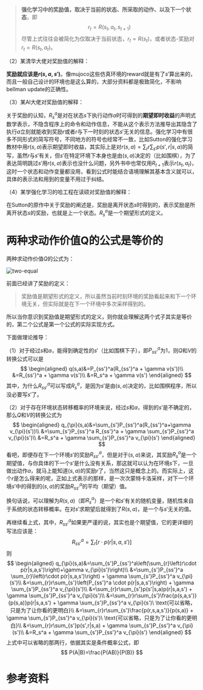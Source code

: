 

> **强化学习中的奖励值，取决于当前的状态、所采取的动作、以及下一个状态**，即
> $$
> r_t=R(s_t, a_t, s_{t+1})
> $$
> 尽管上式往往会被简化为仅取决于当前状态，$r_t=R(s_t)$，或者状态-奖励对$r_t=R(s_t,a_t)$。

（2）某清华大佬对奖励值的解释：

**奖励就应该是$r(s,a,s')$**。像mujoco这些仿真环境的reward就是有了$s'$算出来的，而且一般自己设计的环境也是这么算的，大部分资料都是极致简化，不影响bellman update的正确性。

（3）某AI大佬对奖励值的解释：

关于奖励的认知，$R_s^a$是对在状态$s$下执行动作$a$时可得到的**期望即时收益**的声明式数学表示，不隐含程序上的命令和动作信息，不能从这个表示方法推导出其隐含了执行$a$立刻就能收到奖励$r$或者$r$与下一时刻的状态$s'$无关的信息。强化学习中有很多不同形式的简写符号，不同地方的符号也经常不一致，比如Sutton的强化学习教材中用$r(s,a)$表示期望即时收益，其实际上是对$r(s,a)=\sum_rr\sum_{s'}⁡p(s',r|s,a)$的简写，虽然$r$与$s'$有关，但$s'$在特定环境下本身也是由$(s,a)$决定的（比如围棋），为了表达简明跳过$s'$用$r(s,a)$表示也没什么问题，另外书中也常仅用$R_{t+1}$表示$r(s_t,a_t)$，这时一个状态和动作变量都没用，看到公式时能结合语境理解其基本含义就可以，具体的表示法和用到的变量不用过于纠结。

（4）某学强化学习的哈工程在读硕对奖励值的解释：

在Sutton的原作中关于奖励的阐述是，奖励是离开状态$s$时得到的，表示奖励是所离开状态$s$的奖励，也就是上一个状态。$R_s^a$是一个期望形式的定义。

# 两种求动作价值Q的公式是等价的

两种求动作价值$Q$的公式为：

![two-equal](pic/two-equal.png)

前面已经讲了奖励的定义：

> 奖励值是期望形式的定义，所以虽然当前时刻环境的奖励看起来和下一个环境无关，但实际就是在下一个环境中多次采样得到的。

所以当你意识到奖励值是期望形式的定义，则你就会理解这两个式子其实是等价的，第二个公式是第一个公式的实际实现方式。

下面做理论推导：

（1）对于经过$s$和$a$，能得到确定性的$s'$（比如围棋下子），即$P_{ss'}^a$为1，则$Q$和$V$的转换公式可以是
$$
\begin{aligned}
q(s,a)&=P_{ss'}^a(R_{ss'}^a + \gamma v(s'))\\
&=R_{ss'}^a + \gamma v(s')\\
&=R_s^a + \gamma v(s')
\end{aligned}
$$
其中，为什么$R_{ss'}^a$可以写成$R_s^a$，是因为$s'$是由$(s,a)$决定的，比如围棋程序，所以没必要写$s'$了。

（2）对于存在环境状态转移概率的环境来说，经过$s$和$a$，得到的$s'$是不确定的，那么$Q$和$V$的转换公式为
$$
\begin{aligned}
q_{\pi}(s,a)&=\sum_{s'}P_{ss'}^a(R_{ss'}^a+\gamma v_{\pi}(s'))\\
&=\sum_{s'}P_{ss'}^a R_{ss'}^a + \gamma \sum_{s'}P_{ss'}^a v_{\pi}(s')\\
&=R_s^a + \gamma \sum_{s'}P_{ss'}^a v_{\pi}(s')
\end{aligned}
$$
看吧，即便存在下一个环境$s'$的奖励$R_{ss'}^a$，但是对于$(s,a)$来说，其奖励$R_s^a$是一个期望值，与你具体的下一个$s'$是什么没有关系，那这就可以认为在环境$s$下，一旦做出动作$a$，就马上能知道$(s,a)$的奖励$r$了，当然这只是概念上的。而实际上，这个$r$是怎么得来的呢，正如上式表示的那样，是一次次蒙特卡洛采样，对下一个环境$s'$中的得到的$(s,a)$的奖励$R_{ss'}^a$的平均（期望）值。

换句话说，可以理解为$R(s,a)$（即$R_s^a$）是一个和$s'$有关的随机变量，随机性来自于系统的状态转移概率。在对$s'$求期望后就得到了$R(s, a)$，是一个与$s'$无关的值。

再继续看上式，其中，$R_{ss'}^a$如果更严谨的说，其实也是个期望值，它的更详细的写法应该是：
$$
R_{ss'}^a=\sum_{r}\left[r\cdot p(r|s,a,s')\right]
$$
则
$$
\begin{aligned}
q_{\pi}(s,a)&=\sum_{s'}P_{ss'}^a\left(\sum_{r}\left(r\cdot p(r|s,a,s')\right)+\gamma v_{\pi}(s')\right)\\
&=\sum_{s'}P_{ss'}^a \sum_{r}\left(r\cdot p(r|s,a,s')\right) + \gamma \sum_{s'}P_{ss'}^a v_{\pi}(s')\\
&=\sum_{r}r\sum_{s'}\left(P_{ss'}^a \cdot p(r|s,a,s')\right) + \gamma \sum_{s'}P_{ss'}^a v_{\pi}(s')\\
&=\sum_{r}r\sum_{s'}p(s'|s,a)p(r|s,a,s') + \gamma \sum_{s'}P_{ss'}^a v_{\pi}(s')\\
&=\sum_{r}r\sum_{s'}\frac{p(s,a,s')}{p(s,a)}p(r|s,a,s') + \gamma \sum_{s'}P_{ss'}^a v_{\pi}(s')\ \text{可以省略，只是为了让你看的更明白}\\
&=\sum_{r}r\sum_{s'}\frac{p(r,s,a,s')}{p(s,a)} + \gamma \sum_{s'}P_{ss'}^a v_{\pi}(s')\ \text{可以省略，只是为了让你看的更明白}\\
&=\sum_{r}r\sum_{s'}p(s',r|s,a) + \gamma \sum_{s'}P_{ss'}^a v_{\pi}(s')\\
&=R_s^a + \gamma \sum_{s'}P_{ss'}^a v_{\pi}(s')
\end{aligned}
$$
上式中可以省略的那两行，依据其实是条件概率公式，即
$$
P(A|B)=\frac{P(AB)}{P(B)}
$$

# 参考资料

